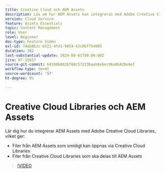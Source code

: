 ```yaml
---
title: Creative Cloud och AEM Assets
description: Läs om hur AEM Assets kan integreras med Adobe Creative Cloud Libraries.
version: Cloud Service
feature: Assets Essentials
topic: Content Management
role: User
level: Beginner
doc-type: Feature Video
exl-id: 74eb8b3c-b521-4fd1-9859-43c06f754005
duration: 302
last-substantial-update: 2024-08-01T00:00:00Z
jira: KT-15657
source-git-commit: 64100b882bf88c57223baab8ebec96a8b428e6ef
workflow-type: tm+mt
source-wordcount: '57'
ht-degree: 0%

---
```



# Creative Cloud Libraries och AEM Assets

Lär dig hur du integrerar AEM Assets med Adobe Creative Cloud Libraries, vilket ger:

+ Filer från AEM Assets som smidigt kan öppnas via Creative Cloud Libraries
+ Filer från Creative Cloud Libraries som ska delas till AEM Assets

>[!VIDEO](https://video.tv.adobe.com/v/3432401?quality=12&learn=on)
